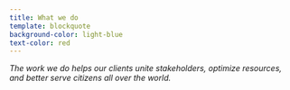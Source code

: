 ```yaml
---
title: What we do
template: blockquote
background-color: light-blue
text-color: red
---
```


*The work we do helps our clients unite stakeholders, optimize resources, and better serve citizens all over the world.*